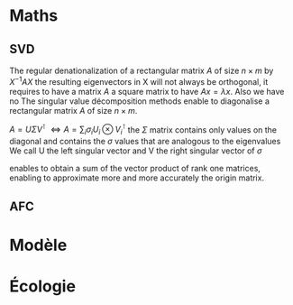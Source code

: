 # Maths

## SVD
The regular denationalization of a rectangular matrix $A$ of size $n \times m$ by $X^{-1} AX$ the resulting eigenvectors in X will not always be orthogonal, it requires to have a matrix $A$ a square matrix to have $Ax = \lambda x$. Also we have no 
The singular value décomposition methods enable to diagonalise a rectangular matrix $A$ of size $n \times m$.

$A = U \Sigma V^\intercal$
$\Leftrightarrow A = \sum_i \sigma_i U_i \otimes V_i^\intercal$
the  $\Sigma$ matrix contains only values on the diagonal and contains the $\sigma$ values that are analogous to the eigenvalues 
We call U the left singular vector and V the right singular vector of $\sigma$

enables to obtain a sum of the vector product of rank one matrices, enabling to approximate more and more accurately the origin matrix. 
## AFC

# Modèle



# Écologie

